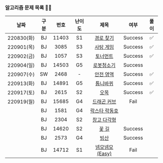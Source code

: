 ### 알고리즘 문제 목록 👾👾
| 날짜 | 구분 | 번호 | 난이도 |   제목   | 여부 | 풀이 |
|:---:|:---:|:---:|:---:|:-----------------:|:---:|:---:|
| 220830(화) | BJ | 11403 | S1  |    <a href="https://www.acmicpc.net/problem/11403">경로 찾기</a> | Success |  ✅  |
| 220901(목) | BJ | 3085 | S3  |    <a href="https://www.acmicpc.net/problem/3085">사탕 게임</a> | Success |  ✅  |
| 220902(금) | BJ | 1057 | S3  |    <a href="https://www.acmicpc.net/problem/1057">토너먼트</a> | Success |  ✅  |
| 220904(일) | BJ | 14503 | G5 | <a href="https://www.acmicpc.net/problem/14503">로봇청소기</a> | Success | |
| 220907(수) | SW | 2468 | - | <a href="https://www.acmicpc.net/problem/2468">안전 영역</a> | Success | ✅ |
| 220913(화) | BJ | 14891 | G5 | <a href="https://www.acmicpc.net/problem/14891">톱니바퀴</a> | Success | ✅ |
| 220917(토) | BJ | 2615 | S2 | <a href = "https://www.acmicpc.net/problem/2615">오목</a> | Success | ✅ |
| 220919(월) | BJ | 15685 | G4 | <a href="https://www.acmicpc.net/problem/15685">드래곤 커브</a> | Fail |  |
|  | BJ | 1581 | G4 | <a href="https://www.acmicpc.net/problem/1581">락스타 락동호</a> |  |  |
|  | BJ | 2304 | S2 | <a href="https://www.acmicpc.net/problem/2304">창고 다각형</a> |  |  |
|  | BJ | 14620 | S2 | <a href="https://www.acmicpc.net/problem/14620">꽃 길</a> | Success |  |
|  | BJ | 2573 | G4 | <a href="https://www.acmicpc.net/problem/2573">빙산</a> | Success |  |
|  | BJ | 14712 | S1 | <a href="https://www.acmicpc.net/problem/14712">넴모넴모 (Easy)</a> | Fail |  |
